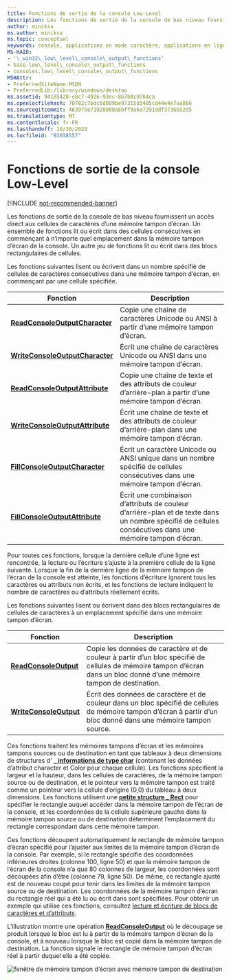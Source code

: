 ```yaml
---
title: Fonctions de sortie de la console Low-Level
description: Les fonctions de sortie de la console de bas niveau fournissent un accès direct aux cellules de caractères d’une mémoire tampon d’écran.
author: miniksa
ms.author: miniksa
ms.topic: conceptual
keywords: console, applications en mode caractère, applications en ligne de commande, applications de terminal, API console
MS-HAID:
- '\_win32\_low\_level\_console\_output\_functions'
- base.low\_level\_console\_output\_functions
- consoles.low\_level\_console\_output\_functions
MSHAttr:
- PreferredSiteName:MSDN
- PreferredLib:/library/windows/desktop
ms.assetid: 94185428-e8c7-4926-93ec-867b8c97b4ca
ms.openlocfilehash: 70782c7bdc6d009be97315d3405cd44e4e7aa866
ms.sourcegitcommit: 463975e71920908a6bff9a6a7291ddf3736652d5
ms.translationtype: MT
ms.contentlocale: fr-FR
ms.lasthandoff: 10/30/2020
ms.locfileid: "93038557"
---
```

# <a name="low-level-console-output-functions"></a>Fonctions de sortie de la console Low-Level

[!INCLUDE [not-recommended-banner](./includes/not-recommended-banner.md)]

Les fonctions de sortie de la console de bas niveau fournissent un accès direct aux cellules de caractères d’une mémoire tampon d’écran. Un ensemble de fonctions lit ou écrit dans des cellules consécutives en commençant à n’importe quel emplacement dans la mémoire tampon d’écran de la console. Un autre jeu de fonctions lit ou écrit dans des blocs rectangulaires de cellules.

Les fonctions suivantes lisent ou écrivent dans un nombre spécifié de cellules de caractères consécutives dans une mémoire tampon d’écran, en commençant par une cellule spécifiée.

| Fonction | Description |
|-|-|
| [**ReadConsoleOutputCharacter**](readconsoleoutputcharacter.md) | Copie une chaîne de caractères Unicode ou ANSI à partir d’une mémoire tampon d’écran. |
| [**WriteConsoleOutputCharacter**](writeconsoleoutputcharacter.md) | Écrit une chaîne de caractères Unicode ou ANSI dans une mémoire tampon d’écran. |
| [**ReadConsoleOutputAttribute**](readconsoleoutputattribute.md) | Copie une chaîne de texte et des attributs de couleur d’arrière-plan à partir d’une mémoire tampon d’écran. |
| [**WriteConsoleOutputAttribute**](writeconsoleoutputattribute.md) | Écrit une chaîne de texte et des attributs de couleur d’arrière-plan dans une mémoire tampon d’écran. |
| [**FillConsoleOutputCharacter**](fillconsoleoutputcharacter.md) | Écrit un caractère Unicode ou ANSI unique dans un nombre spécifié de cellules consécutives dans une mémoire tampon d’écran. |
| [**FillConsoleOutputAttribute**](fillconsoleoutputattribute.md) | Écrit une combinaison d’attributs de couleur d’arrière-plan et de texte dans un nombre spécifié de cellules consécutives dans une mémoire tampon d’écran. |

Pour toutes ces fonctions, lorsque la dernière cellule d’une ligne est rencontrée, la lecture ou l’écriture s’ajuste à la première cellule de la ligne suivante. Lorsque la fin de la dernière ligne de la mémoire tampon de l’écran de la console est atteinte, les fonctions d’écriture ignorent tous les caractères ou attributs non écrits, et les fonctions de lecture indiquent le nombre de caractères ou d’attributs réellement écrits.

Les fonctions suivantes lisent ou écrivent dans des blocs rectangulaires de cellules de caractères à un emplacement spécifié dans une mémoire tampon d’écran.

| Fonction | Description |
|-|-|
| [**ReadConsoleOutput**](readconsoleoutput.md) | Copie les données de caractère et de couleur à partir d’un bloc spécifié de cellules de mémoire tampon d’écran dans un bloc donné d’une mémoire tampon de destination. |
| [**WriteConsoleOutput**](writeconsoleoutput.md) | Écrit des données de caractère et de couleur dans un bloc spécifié de cellules de mémoire tampon d’écran à partir d’un bloc donné dans une mémoire tampon source. |

Ces fonctions traitent les mémoires tampons d’écran et les mémoires tampons sources ou de destination en tant que tableaux à deux dimensions de structures d' [**\_ informations de type char**](char-info-str.md) (contenant les données d’attribut character et Color pour chaque cellule). Les fonctions spécifient la largeur et la hauteur, dans les cellules de caractères, de la mémoire tampon source ou de destination, et le pointeur vers la mémoire tampon est traité comme un pointeur vers la cellule d’origine (0,0) du tableau à deux dimensions. Les fonctions utilisent une [**petite structure \_ Rect**](small-rect-str.md) pour spécifier le rectangle auquel accéder dans la mémoire tampon de l’écran de la console, et les coordonnées de la cellule supérieure gauche dans la mémoire tampon source ou de destination déterminent l’emplacement du rectangle correspondant dans cette mémoire tampon.

Ces fonctions découpent automatiquement le rectangle de mémoire tampon d’écran spécifié pour l’ajuster aux limites de la mémoire tampon d’écran de la console. Par exemple, si le rectangle spécifie des coordonnées inférieures droites (colonne 100, ligne 50) et que la mémoire tampon de l’écran de la console n’a que 80 colonnes de largeur, les coordonnées sont découpées afin d’être (colonne 79, ligne 50). De même, ce rectangle ajusté est de nouveau coupé pour tenir dans les limites de la mémoire tampon source ou de destination. Les coordonnées de la mémoire tampon d’écran du rectangle réel qui a été lu ou écrit dans sont spécifiées. Pour obtenir un exemple qui utilise ces fonctions, consultez [lecture et écriture de blocs de caractères et d’attributs](reading-and-writing-blocks-of-characters-and-attributes.md).

L’illustration montre une opération [**ReadConsoleOutput**](readconsoleoutput.md) où le découpage se produit lorsque le bloc est lu à partir de la mémoire tampon d’écran de la console, et à nouveau lorsque le bloc est copié dans la mémoire tampon de destination. La fonction signale le rectangle de mémoire tampon d’écran réel à partir duquel elle a été copiée.

![fenêtre de mémoire tampon d’écran avec mémoire tampon de destination](images/cscon-03.png)

